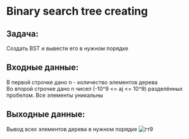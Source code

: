 # Binary search tree creating 
## Задача: 
Создать BST и вывести его в нужном порядке 
## Входные данные: 
В первой строчке дано n - количество элементов дерева  
Во второй строчке дано n чисел (-10^9 <= aj <= 10^9) разделённых пробелом. Все элементы уникальны 
## Выходные данные: 
Вывод всех элементов дерева в нужном порядке
![гт9](https://github.com/user-attachments/assets/53a4ea7f-66d6-4d25-b6ca-2ccf6f1f7eab)
